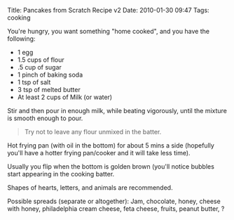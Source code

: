 Title: Pancakes from Scratch Recipe v2
Date: 2010-01-30 09:47
Tags: cooking

You're hungry, you want something "home cooked", and you have the following:

- 1 egg  
- 1.5 cups of flour  
- .5 cup of sugar  
- 1 pinch of baking soda  
- 1 tsp of salt  
- 3 tsp of melted butter  
- At least 2 cups of Milk (or water)


Stir and then pour in enough milk, while beating vigorously, until the mixture is smooth enough to pour.

> Try not to leave any flour unmixed in the batter.

Hot frying pan (with oil in the bottom) for about 5 mins a side (hopefully you'll have a hotter frying pan/cooker and it will take less time).

Usually you flip when the bottom is golden brown (you'll notice bubbles start appearing in the cooking batter.

Shapes of hearts, letters, and animals are recommended.

Possible spreads (separate or altogether): Jam, chocolate, honey, cheese with honey, philadelphia cream cheese, feta cheese, fruits, peanut butter, ?
